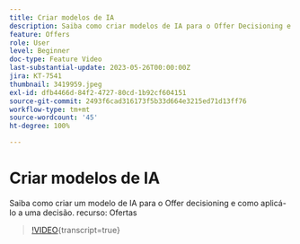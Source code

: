 ```yaml
---
title: Criar modelos de IA
description: Saiba como criar modelos de IA para o Offer Decisioning e como aplicá-los a uma decisão.
feature: Offers
role: User
level: Beginner
doc-type: Feature Video
last-substantial-update: 2023-05-26T00:00:00Z
jira: KT-7541
thumbnail: 3419959.jpeg
exl-id: dfb4466d-84f2-4727-80cd-1b92cf604151
source-git-commit: 2493f6cad316173f5b33d664e3215ed71d13ff76
workflow-type: tm+mt
source-wordcount: '45'
ht-degree: 100%

---
```


# Criar modelos de IA

Saiba como criar um modelo de IA para o Offer decisioning e como aplicá-lo a uma decisão.
recurso: Ofertas

>[!VIDEO](https://video.tv.adobe.com/v/3444676/?learn=on&captions=por_br){transcript=true}
